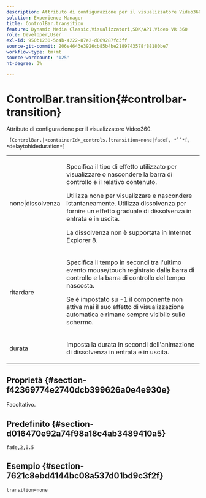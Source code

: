```yaml
---
description: Attributo di configurazione per il visualizzatore Video360.
solution: Experience Manager
title: ControlBar.transition
feature: Dynamic Media Classic,Visualizzatori,SDK/API,Video VR 360
role: Developer,User
exl-id: 950b1230-5c4b-4222-87e2-d069287fc3ff
source-git-commit: 206e4643e3926cb85b4be2189743578f88180be7
workflow-type: tm+mt
source-wordcount: '125'
ht-degree: 3%

---
```


# ControlBar.transition{#controlbar-transition}

Attributo di configurazione per il visualizzatore Video360.

` [ControlBar.|<containerId>_controls.]transition=none|fade[, *``*[, *`delaytohideduration`*]`

<table id="table_C616483932C2482CA9794DDD7313FD7C"> 
 <tbody> 
  <tr> 
   <td colname="col1"> <p> <span class="codeph"> none|dissolvenza</span> </p> </td> 
   <td colname="col2"> <p> Specifica il tipo di effetto utilizzato per visualizzare o nascondere la barra di controllo e il relativo contenuto. </p> <p>Utilizza <span class="codeph"> none</span> per visualizzare e nascondere istantaneamente. Utilizza <span class="codeph"> dissolvenza</span> per fornire un effetto graduale di dissolvenza in entrata e in uscita. </p> <p>La dissolvenza non è supportata in Internet Explorer 8. </p> </td> 
  </tr> 
  <tr> 
   <td colname="col1"> <p> <span class="codeph"> <span class="varname"> ritardare</span> </span> </p> </td> 
   <td colname="col2"> <p>Specifica il tempo in secondi tra l'ultimo evento mouse/touch registrato dalla barra di controllo e la barra di controllo del tempo nascosta. </p> <p> Se è impostato su <span class="codeph"> -1</span> il componente non attiva mai il suo effetto di visualizzazione automatica e rimane sempre visibile sullo schermo. </p> </td> 
  </tr> 
  <tr> 
   <td colname="col1"> <p> <span class="codeph"> <span class="varname"> durata</span> </span> </p> </td> 
   <td colname="col2"> <p>Imposta la durata in secondi dell'animazione di dissolvenza in entrata e in uscita. </p> </td> 
  </tr> 
 </tbody> 
</table>

## Proprietà {#section-f42369774e2740dcb399626a0e4e930e}

Facoltativo.

## Predefinito {#section-d016470e92a74f98a18c4ab3489410a5}

`fade,2,0.5`

## Esempio {#section-7621c8ebd4144bc08a537d01bd9c3f2f}

```
transition=none
```
